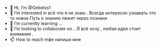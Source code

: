 - 👋 Hi, I’m @Gebelss1
- 👀 I’m interested in  всё что я не знаю . Всегда интересно узнавать  что то новое.Путь к знанию лежит через познани
- 🌱 I’m currently learning ...
- 💞️ I’m looking to collaborate on ...Я всё хочу ,  любая идея стоит внимания . 
- 📫 How to reach mфe  напиши  мне 

<!---
Gebelss1/Gebelss1 is a ✨ special ✨ repository because its `README.md` (this file) appears on your GitHub profile.
You can click the Preview link to take a look at your changes.
--->
